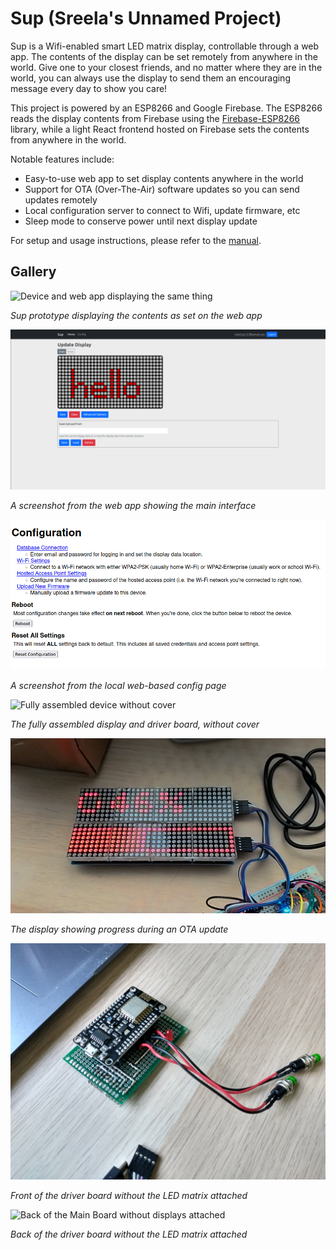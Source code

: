 # Sup (Sreela's Unnamed Project)

Sup is a Wifi-enabled smart LED matrix display, controllable through a web app. The contents of the display can be set remotely from anywhere in the world. Give one to your closest friends, and no matter where they are in the world, you can always use the display to send them an encouraging message every day to show you care!

This project is powered by an ESP8266 and Google Firebase. The ESP8266 reads the display contents from Firebase using the [Firebase-ESP8266](https://github.com/mobizt/Firebase-ESP8266) library, while a light React frontend hosted on Firebase sets the contents from anywhere in the world.

Notable features include:
* Easy-to-use web app to set display contents anywhere in the world
* Support for OTA (Over-The-Air) software updates so you can send updates remotely
* Local configuration server to connect to Wifi, update firmware, etc
* Sleep mode to conserve power until next display update

For setup and usage instructions, please refer to the [manual](manual/manual.md).

## Gallery

![Device and web app displaying the same thing](manual/imgs/main1.jpg)

*Sup prototype displaying the contents as set on the web app*

![Web App Screenshot](site.png)

*A screenshot from the web app showing the main interface*

![Web Config Screenshot](manual/imgs/config1.png)

*A screenshot from the local web-based config page*

![Fully assembled device without cover](manual/imgs/main2.jpg)

*The fully assembled display and driver board, without cover*

![Display during an OTA update](manual/imgs/update1.png)

*The display showing progress during an OTA update*

![Front of the Main Board without displays attached](manual/imgs/board1.jpg)

*Front of the driver board without the LED matrix attached*

![Back of the Main Board without displays attached](manual/imgs/board2.jpg)

*Back of the driver board without the LED matrix attached*

